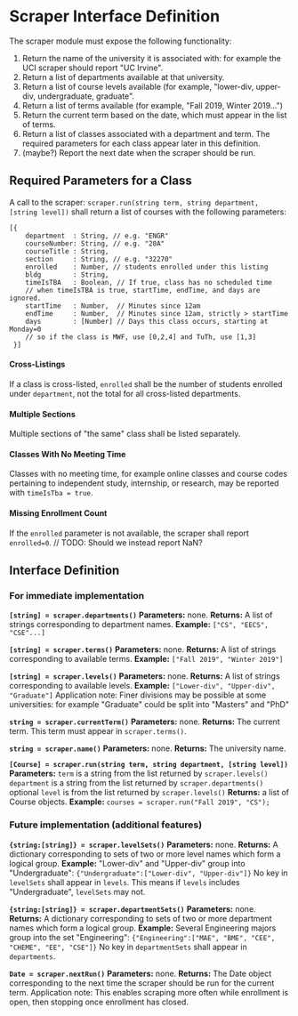 # Scraper Interface Definition
The scraper module must expose the following functionality:
1. Return the name of the university it is associated with: for example the UCI scraper should report "UC Irvine".
2. Return a list of departments available at that university.
3. Return a list of course levels available (for example, "lower-div, upper-div, undergraduate, graduate".
4. Return a list of terms available (for example, "Fall 2019, Winter 2019...")
5. Return the current term based on the date, which must appear in the list of terms.
6. Return a list of classes associated with a department and term. The required parameters for each class appear later in this definition.
7. (maybe?) Report the next date when the scraper should be run.


## Required Parameters for a Class
A call to the scraper: `scraper.run(string term, string department, [string level])`
shall return a list of courses with the following parameters:
```
[{
	department  : String, // e.g. "ENGR"
	courseNumber: String, // e.g. "20A"
	courseTitle : String,
	section     : String, // e.g. "32270"
    enrolled    : Number, // students enrolled under this listing
    bldg        : String,
    timeIsTBA   : Boolean, // If true, class has no scheduled time
    // when timeIsTBA is true, startTime, endTime, and days are ignored.
    startTime   : Number,  // Minutes since 12am
    endTime     : Number,  // Minutes since 12am, strictly > startTime
    days        : [Number] // Days this class occurs, starting at Monday=0
    // so if the class is MWF, use [0,2,4] and TuTh, use [1,3]
 }]
 ```

#### Cross-Listings
If a class is cross-listed, `enrolled` shall be the number of students enrolled under `department`, not the total for all cross-listed departments.

#### Multiple Sections
Multiple sections of "the same" class shall be listed separately.

#### Classes With No Meeting Time
Classes with no meeting time, for example online classes and course codes pertaining to independent study, internship, or research, may be reported with `timeIsTba = true`.

#### Missing Enrollment Count
If the `enrolled` parameter is not available, the scraper shall report `enrolled=0`.
// TODO: Should we instead report NaN?


## Interface Definition
### For immediate implementation
**`[string] = scraper.departments()`**
**Parameters:** none.
**Returns:** A list of strings corresponding to department names.
**Example:** `["CS", "EECS", "CSE"...]`

**`[string] = scraper.terms()`**
**Parameters:** none.
**Returns:** A list of strings corresponding to available terms.
**Example:** `["Fall 2019", "Winter 2019"]`

**`[string] = scraper.levels()`**
**Parameters:** none.
**Returns:** A list of strings corresponding to available levels.
**Example:** `["Lower-div", "Upper-div", "Graduate"]`
Application note: Finer divisions may be possible at some universities: for example "Graduate" could be split into "Masters" and "PhD"

**`string = scraper.currentTerm()`**
**Parameters:** none.
**Returns:** The current term. This term must appear in `scraper.terms()`.

**`string = scraper.name()`**
**Parameters:** none.
**Returns:** The university name.

**`[Course] = scraper.run(string term, string department, [string level])`**
**Parameters:** `term` is a string from the list returned by `scraper.levels()`
`department` is a string from the list returned by `scraper.departments()`
optional `level` is from the list returned by `scraper.levels()`
**Returns:** a list of Course objects.
**Example:** `courses = scraper.run("Fall 2019", "CS");`


### Future implementation (additional features)
**`{string:[string]} = scraper.levelSets()`**
**Parameters:** none.
**Returns:** A dictionary corresponding to sets of two or more level names which form a logical group.
**Example:** "Lower-div" and "Upper-div" group into "Undergraduate":
`{"Undergraduate":["Lower-div", "Upper-div"]}`
No key in `levelSets` shall appear in `levels`. This means if `levels` includes "Undergraduate", `levelSets` may not.

**`{string:[string]} = scraper.departmentSets()`**
**Parameters:** none.
**Returns:** A dictionary corresponding to sets of two or more department names which form a logical group.
**Example:** Several Engineering majors group into the set "Engineering":
`{"Engineering":["MAE", "BME", "CEE", "CHEME", "EE", "CSE"]}`
No key in `departmentSets` shall appear in `departments`.

**`Date = scraper.nextRun()`**
**Parameters:** none.
**Returns:** The Date object corresponding to the next time the scraper should be run for the current term.
Application note: This enables scraping more often while enrollment is open, then stopping once enrollment has closed.